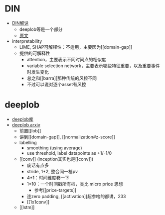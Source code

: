 # DIN
- [DIN解说](https://mp.weixin.qq.com/s/YdcmB_7z1xp4YOMP8r_Asg)
  - deeplob等是一个部分
  - [原文](https://arxiv.org/pdf/2307.05522.pdf)
- interpretability
  - LIME, SHAP可解释性：不适用，主要因为[[domain-gap]]
  - 提供的可解释性
    - attention，主要表示不同时间点的相似度
    - variable selection network，主要表示哪些特征重要，以及重要事件时发生变化
    - 总之和[[barra]]那种传统的风控不同
    - 不过可以说对逐个asset有风控
# deeplob
- [deeplob库](https://github.com/zcakhaa/DeepLOB-Deep-Convolutional-Neural-Networks-for-Limit-Order-Books)
- [deeplob arxiv](https://arxiv.org/abs/1808.03668)
  - 前置[[lob]]
  - 讲到[[domain-gap]], [[normalization#z-score]]
  - labelling
    - smoothing (using average)
    - use threshold, label datapoints as +1/-1/0
  - [[conv]] (inception其实也是[[conv]])
    - 废话有点多
    - stride, 1*2, 整合同一档pv
    - 4*1：时间维度卷一下
    - 1*10：一个时间戳所有档，类比 micro price 思想
      - 参考[[price-targets]]
    - 连zero padding, [[activation]]超参啥的都讲，233
    - [[1x1conv]]
  - [[lstm]]